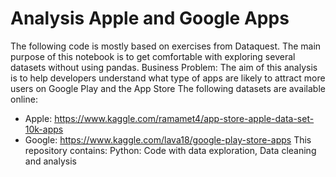 # Analysis Apple and Google Apps 
The following code is mostly based on exercises from Dataquest. The main purpose of this notebook is to get comfortable with exploring several datasets without using pandas.
Business Problem: The aim of this analysis is to help developers understand what type of apps are likely to attract more users on Google Play and the App Store
The following datasets are available online:
  - Apple: https://www.kaggle.com/ramamet4/app-store-apple-data-set-10k-apps
  - Google: https://www.kaggle.com/lava18/google-play-store-apps
  This repository contains:
  Python: Code with data exploration, Data cleaning and analysis
